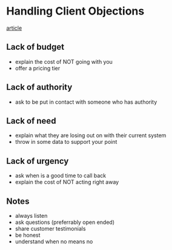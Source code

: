 # Handling Client Objections

[article](https://www.freecodecamp.org/news/how-to-handle-client-objections-freelancing/)

## Lack of budget

- explain the cost of NOT going with you
- offer a pricing tier

## Lack of authority

- ask to be put in contact with someone who has authority

## Lack of need

- explain what they are losing out on with their current system
- throw in some data to support your point

## Lack of urgency

- ask when is a good time to call back
- explain the cost of NOT acting right away

## Notes

- always listen
- ask questions (preferrably open ended)
- share customer testimonials
- be honest
- understand when no means no

